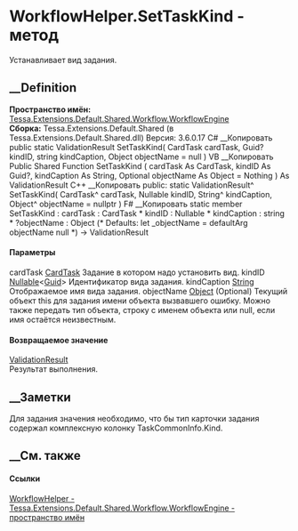 # WorkflowHelper.SetTaskKind - метод
Устанавливает вид задания.
## __Definition
 **Пространство имён:**
[Tessa.Extensions.Default.Shared.Workflow.WorkflowEngine](N_Tessa_Extensions_Default_Shared_Workflow_WorkflowEngine.htm)  
 **Сборка:** Tessa.Extensions.Default.Shared (в
Tessa.Extensions.Default.Shared.dll) Версия: 3.6.0.17
C# __Копировать
     public static ValidationResult SetTaskKind(
    	CardTask cardTask,
    	Guid? kindID,
    	string kindCaption,
    	Object objectName = null
    )
VB __Копировать
     Public Shared Function SetTaskKind ( 
    	cardTask As CardTask,
    	kindID As Guid?,
    	kindCaption As String,
    	Optional objectName As Object = Nothing
    ) As ValidationResult
C++ __Копировать
     public:
    static ValidationResult^ SetTaskKind(
    	CardTask^ cardTask, 
    	Nullable<Guid> kindID, 
    	String^ kindCaption, 
    	Object^ objectName = nullptr
    )
F# __Копировать
     static member SetTaskKind : 
            cardTask : CardTask * 
            kindID : Nullable<Guid> * 
            kindCaption : string * 
            ?objectName : Object 
    (* Defaults:
            let _objectName = defaultArg objectName null
    *)
    -> ValidationResult 
#### Параметры
cardTask [CardTask](T_Tessa_Cards_CardTask.htm)
    Задание в котором надо установить вид.
kindID
[Nullable](https://learn.microsoft.com/dotnet/api/system.nullable-1)<[Guid](https://learn.microsoft.com/dotnet/api/system.guid)>
    Идентификатор вида задания.
kindCaption [String](https://learn.microsoft.com/dotnet/api/system.string)
    Отображаемое имя вида задания.
objectName [Object](https://learn.microsoft.com/dotnet/api/system.object)
(Optional)
    Текущий объект this для задания имени объекта вызвавшего ошибку. Можно также передать тип объекта, строку с именем объекта или null, если имя остаётся неизвестным.
#### Возвращаемое значение
[ValidationResult](T_Tessa_Platform_Validation_ValidationResult.htm)  
Результат выполнения.
##  __Заметки
Для задания значения необходимо, что бы тип карточки задания содержал
комплексную колонку TaskCommonInfo.Kind.
##  __См. также
#### Ссылки
[WorkflowHelper -
](T_Tessa_Extensions_Default_Shared_Workflow_WorkflowEngine_WorkflowHelper.htm)
[Tessa.Extensions.Default.Shared.Workflow.WorkflowEngine - пространство
имён](N_Tessa_Extensions_Default_Shared_Workflow_WorkflowEngine.htm)
